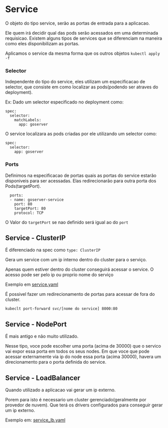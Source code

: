 # Service

O objeto do tipo service, serão as portas de entrada para a aplicacao.

Ele quem irá decidir qual das pods serão acessados em uma determinada requisicao.
Existem alguns tipos de services que se diferenciam na maneira como eles disponibilizam as portas.

Aplicamos o service da mesma forma que os outros objetos `kubectl apply -f`

### Selector

Independente do tipo do service, eles utilizam um especificacao de selector, que consiste em como localizar as pods(podendo ser atraves do deployment).


Ex: Dado um selector especificado no deployment como:

```
spec:
  selector: 
    matchLabels:
      app: goserver 

```

O service localizara as pods criadas por ele utilizando um selector como:

```
spec:
  selector:
    app: goserver
```

### Ports

Definimos na especificacao de portas quais as portas do service estarão disponiveis para ser acessadas. Elas redirecionarão para outra porta dos Pods(targetPort).

```
  ports: 
  - name: goserver-service
    port: 80
    targetPort: 80
    protocol: TCP
```

O Valor do `targetPort` se nao definido será igual ao do `port`

## Service - ClusterIP

É diferenciado na spec como `type: ClusterIP`

Gera um service com um ip interno dentro do cluster para o serviço.

Apenas quem estiver dentro do cluster conseguirá acessar o service. O acesso pode ser pelo ip ou proprio nome do serviço

Exemplo em [service.yaml](https://github.com/brunorsantos/fullcycle_3.0/blob/main/05-K8s/03-services/k8s/service.yaml)

É possivel fazer um redirecionamento de portas para acessar de fora do cluster.

```
kubeclt port-forward svc/[nome do service] 8000:80
```

## Service - NodePort

É mais antigo e não muito utilizado. 

Nesse tipo, voce pode escolher uma porta (acima de 30000) que o servico vai expor essa porta em todos os seus nodes. Em que voce que pode acessar externamente via ip do node essa porta (acima 30000), havera um direcionamento para o porta definida do service.


## Service - LoadBalancer

Quando utilizado a aplicacao vai gerar um ip externo.

Porem para isto é necessario um cluster gerenciado(geralmente por provedor de nuvem). Que terá os drivers configurados para conseguir gerar um ip externo.


Exemplo em: [service_lb.yaml](https://github.com/brunorsantos/fullcycle_3.0/blob/main/05-K8s/03-services/k8s/service_lb.yaml)